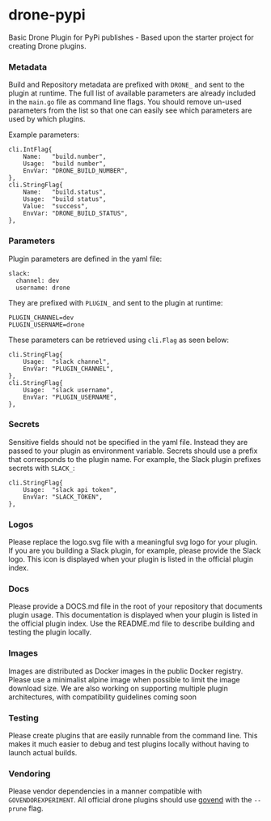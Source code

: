 # drone-pypi

Basic Drone Plugin for PyPi publishes - Based upon the starter project for creating Drone plugins.

### Metadata

Build and Repository metadata are prefixed with `DRONE_` and sent to the plugin at runtime. The full list of available parameters are already included in the `main.go` file as command line flags. You should remove un-used parameters from the list so that one can easily see which parameters are used by which plugins.

Example parameters:

```
cli.IntFlag{
    Name:   "build.number",
    Usage:  "build number",
    EnvVar: "DRONE_BUILD_NUMBER",
},
cli.StringFlag{
    Name:   "build.status",
    Usage:  "build status",
    Value:  "success",
    EnvVar: "DRONE_BUILD_STATUS",
},
```

### Parameters

Plugin parameters are defined in the yaml file:

```
slack:
  channel: dev
  username: drone
```

They are prefixed with `PLUGIN_` and sent to the plugin at runtime:

```
PLUGIN_CHANNEL=dev
PLUGIN_USERNAME=drone
```

These parameters can be retrieved using `cli.Flag` as seen below:

```
cli.StringFlag{
    Usage:  "slack channel",
    EnvVar: "PLUGIN_CHANNEL",
},
cli.StringFlag{
    Usage:  "slack username",
    EnvVar: "PLUGIN_USERNAME",
},
```

### Secrets

Sensitive fields should not be specified in the yaml file. Instead they are passed to your plugin as environment variable. Secrets should use a prefix that corresponds to the plugin name. For example, the Slack plugin prefixes secrets with `SLACK_`:

```
cli.StringFlag{
    Usage:  "slack api token",
    EnvVar: "SLACK_TOKEN",
},
```

### Logos

Please replace the logo.svg file with a meaningful svg logo for your plugin. If you are you building a Slack plugin, for example, please provide the Slack logo. This icon is displayed when your plugin is listed in the official plugin index.

### Docs

Please provide a DOCS.md file in the root of your repository that documents plugin usage. This documentation is displayed when your plugin is listed in the official plugin index. Use the README.md file to describe building and testing the plugin locally.

### Images

Images are distributed as Docker images in the public Docker registry. Please use a minimalist alpine image when possible to limit the image download size. We are also working on supporting multiple plugin architectures, with compatibility guidelines coming soon

### Testing

Please create plugins that are easily runnable from the command line. This makes it much easier to debug and test plugins locally without having to launch actual builds.

### Vendoring

Please vendor dependencies in a manner compatible with `GOVENDOREXPERIMENT`. All official drone plugins should use [govend](https://github.com/govend/govend) with the `--prune` flag.
